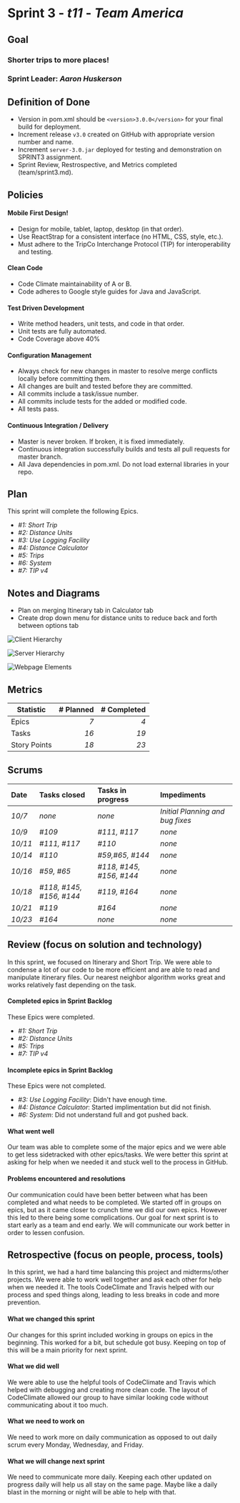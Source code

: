 # Sprint 3 - *t11* - *Team America*

## Goal

### Shorter trips to more places!
### Sprint Leader: *Aaron Huskerson*

## Definition of Done

* Version in pom.xml should be `<version>3.0.0</version>` for your final build for deployment.
* Increment release `v3.0` created on GitHub with appropriate version number and name.
* Increment `server-3.0.jar` deployed for testing and demonstration on SPRINT3 assignment.
* Sprint Review, Restrospective, and Metrics completed (team/sprint3.md).


## Policies

#### Mobile First Design!
* Design for mobile, tablet, laptop, desktop (in that order).
* Use ReactStrap for a consistent interface (no HTML, CSS, style, etc.).
* Must adhere to the TripCo Interchange Protocol (TIP) for interoperability and testing.
#### Clean Code
* Code Climate maintainability of A or B.
* Code adheres to Google style guides for Java and JavaScript.
#### Test Driven Development
* Write method headers, unit tests, and code in that order.
* Unit tests are fully automated.
* Code Coverage above 40%
#### Configuration Management
* Always check for new changes in master to resolve merge conflicts locally before committing them.
* All changes are built and tested before they are committed.
* All commits include a task/issue number.
* All commits include tests for the added or modified code.
* All tests pass.
#### Continuous Integration / Delivery 
* Master is never broken.  If broken, it is fixed immediately.
* Continuous integration successfully builds and tests all pull requests for master branch.
* All Java dependencies in pom.xml.  Do not load external libraries in your repo. 


## Plan

This sprint will complete the following Epics.

* *#1: Short Trip*
* *#2: Distance Units*
* *#3: Use Logging Facility*
* *#4: Distance Calculator*
* *#5: Trips*
* *#6: System*
* *#7: TIP v4*

## Notes and Diagrams

* Plan on merging Itinerary tab in Calculator tab
* Create drop down menu for distance units to reduce back and forth between options tab

![Client Hierarchy](/team/images/ClientHierarchyDiagram.jpeg?raw=true "Client Hierarchy")

![Server Hierarchy](/team/images/ServerHierarchyDiagram.PNG?raw=true "Server Hierarchy")

![Webpage Elements](/team/images/Sprint3_Diagram1.jpg?raw=true "Webpage Elements")


## Metrics

| Statistic | # Planned | # Completed |
| --- | ---: | ---: |
| Epics | *7* | *4* |
| Tasks |  *16*   | *19* | 
| Story Points |  *18*  | *23* | 


## Scrums

| Date | Tasks closed  | Tasks in progress | Impediments |
| :--- | :--- | :--- | :--- |
| *10/7* | *none* | *none* | *Initial Planning and bug fixes* |
| *10/9* | *#109* | *#111, #117* | *none* |
| *10/11* | *#111, #117* | *#110* | *none* |
| *10/14* | *#110* | *#59,#65, #144* | *none* |
| *10/16* | *#59, #65* | *#118, #145, #156, #144* | *none* |
| *10/18* | *#118, #145, #156, #144* | *#119, #164* | *none* |
| *10/21* | *#119* | *#164* | *none* |
| *10/23* | *#164* | *none* | *none* |


## Review (focus on solution and technology)

In this sprint, we focused on Itinerary and Short Trip. We were able to condense a lot of our code to be more efficient and are able to read and manipulate itinerary files. Our nearest neighbor algorithm works great and works relatively fast depending on the task.

#### Completed epics in Sprint Backlog 

These Epics were completed.

* *#1: Short Trip*
* *#2: Distance Units*
* *#5: Trips*
* *#7: TIP v4*

#### Incomplete epics in Sprint Backlog 

These Epics were not completed.

* *#3: Use Logging Facility*: Didn't have enough time.
* *#4: Distance Calculator*: Started implimentation but did not finish.
* *#6: System*: Did not understand full and got pushed back.

#### What went well

Our team was able to complete some of the major epics and we were able to get less sidetracked with other epics/tasks. We were better this sprint at asking for help when we needed it and stuck well to the process in GitHub.


#### Problems encountered and resolutions

Our communication could have been better between what has been completed and what needs to be completed. We started off in groups on epics, but as it came closer to crunch time we did our own epics. However this led to there being some complications. Our goal for next sprint is to start early as a team and end early. We will communicate our work better in order to lessen confusion.


## Retrospective (focus on people, process, tools)

In this sprint, we had a hard time balancing this project and midterms/other projects. We were able to work well together and ask each other for help when we needed it. The tools CodeClimate and Travis helped with our process and sped things along, leading to less breaks in code and more prevention.

#### What we changed this sprint

Our changes for this sprint included working in groups on epics in the beginning. This worked for a bit, but schedule got busy. Keeping on top of this will be a main priority for next sprint.

#### What we did well

We were able to use the helpful tools of CodeClimate and Travis which helped with debugging and creating more clean code. The layout of CodeClimate allowed our group to have similar looking code without communicating about it too much.

#### What we need to work on

We need to work more on daily communication as opposed to out daily scrum every Monday, Wednesday, and Friday. 

#### What we will change next sprint 

We need to communicate more daily. Keeping each other updated on progress daily will help us all stay on the same page. Maybe like a daily blast in the morning or night will be able to help with that.
